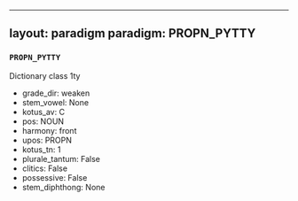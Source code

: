 
---
layout: paradigm
paradigm: PROPN_PYTTY
---
### ` PROPN_PYTTY `

Dictionary class 1ty
* grade_dir: weaken
* stem_vowel: None
* kotus_av: C
* pos: NOUN
* harmony: front
* upos: PROPN
* kotus_tn: 1
* plurale_tantum: False
* clitics: False
* possessive: False
* stem_diphthong: None
